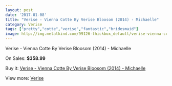 ```yaml
---
layout: post
date: '2017-01-08'
title: "Verise - Vienna Cotte By Verise Bloosom (2014) - Michaelle"
category: Verise
tags: ["pretty","cotte","verise","fantastic","bridesmaid"]
image: http://img.metalkind.com/99126-thickbox_default/verise-vienna-cotte-by-verise-bloosom-2014-michaelle.jpg
---
```

Verise - Vienna Cotte By Verise Bloosom (2014) - Michaelle

On Sales: **$358.99**
<a href="https://www.metalkind.com/en/verise/22854-verise-vienna-cotte-by-verise-bloosom-2014-michaelle.html"><amp-img layout="responsive" width="600" height="600" src="//img.metalkind.com/99126-thickbox_default/verise-vienna-cotte-by-verise-bloosom-2014-michaelle.jpg" alt="Verise - Vienna Cotte By Verise Bloosom (2014) - Michaelle 0" /></a>

Buy it: [Verise - Vienna Cotte By Verise Bloosom (2014) - Michaelle](https://www.metalkind.com/en/verise/22854-verise-vienna-cotte-by-verise-bloosom-2014-michaelle.html "Verise - Vienna Cotte By Verise Bloosom (2014) - Michaelle")

View more: [Verise](https://www.metalkind.com/en/196-verise "Verise")
